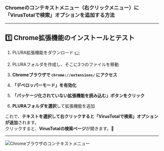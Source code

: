 ### **Chromeのコンテキストメニュー（右クリックメニュー）に「VirusTotalで検索」オプションを追加する方法**

---

## 1️⃣ **Chrome拡張機能のインストールとテスト**
1. PLURA拡張機能をダウンロード [👉](https://github.com/QubitSecurity/PLURA/tree/main/functions/browser-extention/chrome/virustotal-search/script)
2. PLURAフォルダを作成し、そこに3つのファイルを移動

3. **Chromeブラウザで `chrome://extensions/` にアクセス**
4. **「デベロッパーモード」を有効化**
5. **「パッケージ化されていない拡張機能を読み込む」ボタンをクリック**
6. **PLURAフォルダを選択**して拡張機能を追加

これで、**テキストを選択して右クリックすると「VirusTotalで検索」オプションが追加**されます。  
クリックすると、**VirusTotalの検索ページ**が開きます。🚀

---

![Chromeブラウザのコンテキストメニュー](img/menu.png)
